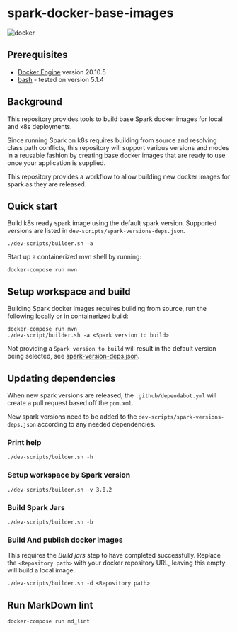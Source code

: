 # spark-docker-base-images

![docker](https://img.shields.io/badge/docker-%3E=_20.10.05-brightgreen.svg?style=flat&logo=docker)

## Prerequisites

* [Docker Engine](https://docs.docker.com/engine/install/) version 20.10.5
* [bash](https://www.gnu.org/software/bash/) - tested on version 5.1.4

## Background

This repository provides tools to build base Spark docker images
for local and k8s deployments.

Since running Spark on k8s requires building from source and resolving class path conflicts,
this repository will support various versions and modes in a reusable fashion
by creating base docker images that are ready to use once your application is supplied.

This repository provides a workflow to allow building new docker images for spark as they are released.

## Quick start

Build k8s ready spark image using the default spark version.
Supported versions are listed in `dev-scripts/spark-versions-deps.json`.

```shell
./dev-scripts/builder.sh -a
```

Start up a containerized mvn shell by running:

```shell
docker-compose run mvn
```

## Setup workspace and build

Building Spark docker images requires building from source, run the following locally or in containerized build:

```shell
docker-compose run mvn
./dev-script/builder.sh -a <Spark version to build>
```

Not providing a `Spark version to build` will result in the default version being selected, see [spark-version-deps.json](dev-scripts/spark-version-deps.json).

## Updating dependencies

When new spark versions are released, the `.github/dependabot.yml` will create a pull request based off the `pom.xml`.

New spark versions need to be added to the `dev-scripts/spark-versions-deps.json` according to any needed dependencies.

### Print help

```shell
./dev-scripts/builder.sh -h
```

### Setup workspace by Spark version

```shell
./dev-scripts/builder.sh -v 3.0.2
```

### Build Spark Jars

```shell
./dev-scripts/builder.sh -b
```

### Build And publish docker images

This requires the *Build jars* step to have completed successfully.
Replace the `<Repository path>` with your docker repository URL, leaving this empty will build a local image.

```shell
./dev-scripts/builder.sh -d <Repository path>
```

## Run MarkDown lint

```shell
docker-compose run md_lint
```
